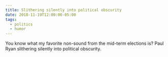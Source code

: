 ```yaml
---
title: Slithering silently into political obscurity
date: 2018-11-19T12:00:00-05:00
tags:
  - politics
  - humor
---
```


You know what my favorite non-sound from the mid-term elections is? Paul Ryan slithering silently into political obscurity.

<a href="https://brid.gy/publish/twitter"></a>
